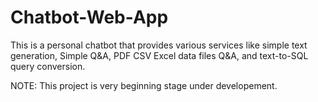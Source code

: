 # Chatbot-Web-App
This is a personal chatbot that provides various services like simple text generation, Simple Q&amp;A, PDF CSV Excel data files Q&amp;A, and text-to-SQL query conversion.


NOTE: This project is very beginning stage under developement.
